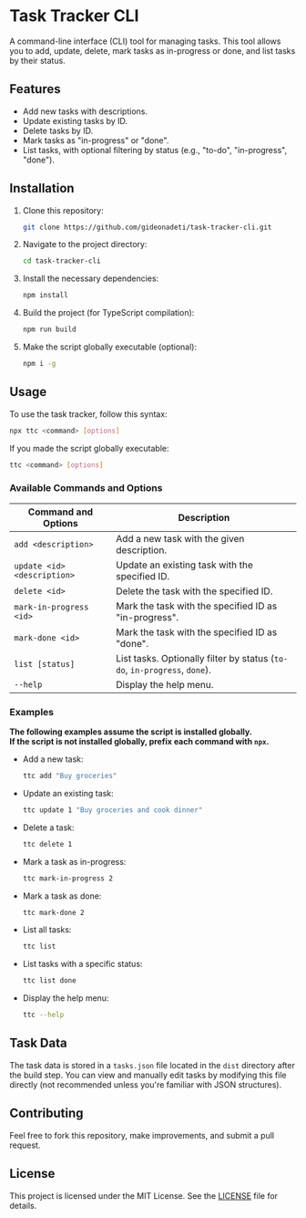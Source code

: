 # Task Tracker CLI

A command-line interface (CLI) tool for managing tasks. This tool allows you to add, update, delete, mark tasks as in-progress or done, and list tasks by their status.

## Features

- Add new tasks with descriptions.
- Update existing tasks by ID.
- Delete tasks by ID.
- Mark tasks as "in-progress" or "done".
- List tasks, with optional filtering by status (e.g., "to-do", "in-progress", "done").

## Installation

1. Clone this repository:

   ```bash
   git clone https://github.com/gideonadeti/task-tracker-cli.git
   ```

2. Navigate to the project directory:

   ```bash
   cd task-tracker-cli
   ```

3. Install the necessary dependencies:

   ```bash
   npm install
   ```

4. Build the project (for TypeScript compilation):

   ```bash
   npm run build
   ```

5. Make the script globally executable (optional):

   ```bash
   npm i -g
   ```

## Usage

To use the task tracker, follow this syntax:

```bash
npx ttc <command> [options]
```

If you made the script globally executable:

```bash
ttc <command> [options]
```

### Available Commands and Options

| Command and Options                  | Description                                             |
| ------------------------ | ------------------------------------------------------- |
| `add <description>`   | Add a new task with the given description.              |
| `update <id> <description>`  | Update an existing task with the specified ID.           |
| `delete <id>`         | Delete the task with the specified ID.                  |
| `mark-in-progress <id>` | Mark the task with the specified ID as "in-progress". |
| `mark-done <id>`      | Mark the task with the specified ID as "done".          |
| `list [status]`       | List tasks. Optionally filter by status (`to-do`, `in-progress`, `done`). |
| `--help`              | Display the help menu.                                  |

### Examples

**The following examples assume the script is installed globally.**  
**If the script is not installed globally, prefix each command with `npx`.**

- Add a new task:

  ```bash
  ttc add "Buy groceries"
  ```

- Update an existing task:

  ```bash
  ttc update 1 "Buy groceries and cook dinner"
  ```

- Delete a task:

  ```bash
  ttc delete 1
  ```

- Mark a task as in-progress:

  ```bash
  ttc mark-in-progress 2
  ```

- Mark a task as done:

  ```bash
  ttc mark-done 2
  ```

- List all tasks:

  ```bash
  ttc list
  ```

- List tasks with a specific status:

  ```bash
  ttc list done
  ```

- Display the help menu:

  ```bash
  ttc --help
  ```

## Task Data

The task data is stored in a `tasks.json` file located in the `dist` directory after the build step. You can view and manually edit tasks by modifying this file directly (not recommended unless you're familiar with JSON structures).

## Contributing

Feel free to fork this repository, make improvements, and submit a pull request.

## License

This project is licensed under the MIT License. See the [LICENSE](LICENSE) file for details.
